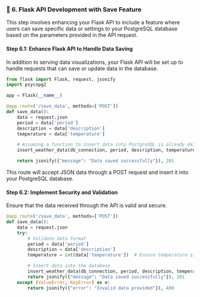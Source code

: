 ### 🚀 6. Flask API Development with Save Feature

This step involves enhancing your Flask API to include a feature where users can save specific data or settings to your PostgreSQL database based on the parameters provided in the API request.

#### Step 6.1: Enhance Flask API to Handle Data Saving

In addition to serving data visualizations, your Flask API will be set up to handle requests that can save or update data in the database.

```python
from flask import Flask, request, jsonify
import psycopg2

app = Flask(__name__)

@app.route('/save_data', methods=['POST'])
def save_data():
    data = request.json
    period = data['period']
    description = data['description']
    temperature = data['temperature']

    # Assuming a function to insert data into PostgreSQL is already defined
    insert_weather_data(db_connection, period, description, temperature)

    return jsonify({"message": "Data saved successfully"}), 201
```

This route will accept JSON data through a POST request and insert it into your PostgreSQL database.

#### Step 6.2: Implement Security and Validation

Ensure that the data received through the API is valid and secure.

```python
@app.route('/save_data', methods=['POST'])
def save_data():
    data = request.json
    try:
        # Validate data format
        period = data['period']
        description = data['description']
        temperature = int(data['temperature'])  # Ensure temperature is an integer

        # Insert data into the database
        insert_weather_data(db_connection, period, description, temperature)
        return jsonify({"message": "Data saved successfully"}), 201
    except (ValueError, KeyError) as e:
        return jsonify({"error": "Invalid data provided"}), 400
```

